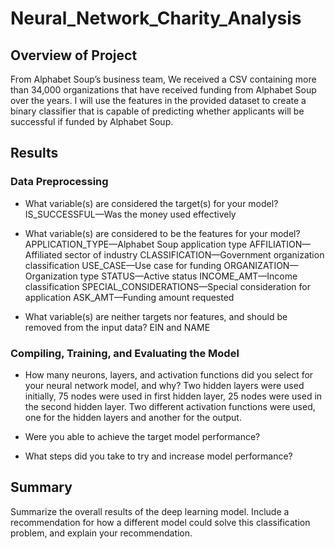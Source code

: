 # Neural_Network_Charity_Analysis
## Overview of Project
From Alphabet Soup’s business team, We received a CSV containing more than 34,000 organizations that have received funding from Alphabet Soup over the years. I will use the features in the provided dataset to create a binary classifier that is capable of predicting whether applicants will be successful if funded by Alphabet Soup.

## Results
### Data Preprocessing
- What variable(s) are considered the target(s) for your model?
IS_SUCCESSFUL—Was the money used effectively

- What variable(s) are considered to be the features for your model?
APPLICATION_TYPE—Alphabet Soup application type
AFFILIATION—Affiliated sector of industry
CLASSIFICATION—Government organization classification
USE_CASE—Use case for funding
ORGANIZATION—Organization type
STATUS—Active status
INCOME_AMT—Income classification
SPECIAL_CONSIDERATIONS—Special consideration for application
ASK_AMT—Funding amount requested

- What variable(s) are neither targets nor features, and should be removed from the input data?
EIN and NAME

### Compiling, Training, and Evaluating the Model
- How many neurons, layers, and activation functions did you select for your neural network model, and why?
Two hidden layers were used initially, 75 nodes were used in first hidden layer, 25 nodes were used in the second hidden layer.
Two different activation functions were used, one for the hidden layers and another for the output.

- Were you able to achieve the target model performance?

- What steps did you take to try and increase model performance?


## Summary
Summarize the overall results of the deep learning model. Include a recommendation for how a different model could solve this classification problem, and explain your recommendation.
